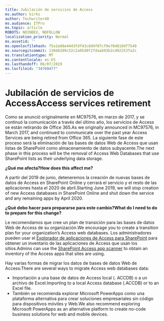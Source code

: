 ```yaml
---
title: Jubilación de servicios de Access
ms.author: kirks
author: Techwriter40
ms.audience: ITPro
ms.topic: article
ROBOTS: NOINDEX, NOFOLLOW
localization_priority: Normal
ms.assetid: ''
ms.openlocfilehash: f5a1e88e4443fdf43cdd4f07cf9e784810df7540
ms.sourcegitcommit: 136b8209c52c2a05d0f2fdaab93b2cd92253fa2c
ms.translationtype: MT
ms.contentlocale: es-ES
ms.lasthandoff: 06/07/2019
ms.locfileid: "34769477"
---
```

# <a name="access-services-retirement"></a><span data-ttu-id="0ceab-102">Jubilación de servicios de Access</span><span class="sxs-lookup"><span data-stu-id="0ceab-102">Access services retirement</span></span>

<span data-ttu-id="0ceab-103">Como se anunció originalmente en MC97576, en marzo de 2017, y se continuó la comunicación a través del último año, los servicios de Access se están retirando de Office 365.</span><span class="sxs-lookup"><span data-stu-id="0ceab-103">As we originally announced in MC97576, in March 2017, and continued to communicate over the past year Access Services are being retired from Office 365.</span></span> <span data-ttu-id="0ceab-104">La siguiente fase de este proceso será la eliminación de las bases de datos Web de Access que usan listas de SharePoint como almacenamiento de datos subyacente.</span><span class="sxs-lookup"><span data-stu-id="0ceab-104">The next phase in this process will be the removal of Access Web Databases that use SharePoint lists as their underlying data storage.</span></span>

<span data-ttu-id="0ceab-105">**¿Qué me afecta?**</span><span class="sxs-lookup"><span data-stu-id="0ceab-105">**How does this affect me?**</span></span>

<span data-ttu-id="0ceab-106">A partir del 2019 de junio, deteneremos la creación de nuevas bases de datos de Access en SharePoint Online y cerrará el servicio y el resto de las aplicaciones hasta el 2020 de abril.</span><span class="sxs-lookup"><span data-stu-id="0ceab-106">Starting June 2019, we will stop creation of new Access databases in SharePoint Online and shut down the service and any remaining apps by April 2020.</span></span>

<span data-ttu-id="0ceab-107">**¿Qué debo hacer para prepararse para este cambio?**</span><span class="sxs-lookup"><span data-stu-id="0ceab-107">**What do I need to do to prepare for this change?**</span></span>

<span data-ttu-id="0ceab-108">Le recomendamos que cree un plan de transición para las bases de datos Web de Access de su organización.</span><span class="sxs-lookup"><span data-stu-id="0ceab-108">We encourage you to create a transition plan for your organization’s Access web databases.</span></span> <span data-ttu-id="0ceab-109">Los administradores pueden usar el [Explorador de aplicaciones de Access para SharePoint](https://github.com/SharePoint/PnP-Tools/tree/master/Solutions/SharePoint.AccessApp.Scanner) para obtener un inventario de las aplicaciones de Access que usan los sitios.</span><span class="sxs-lookup"><span data-stu-id="0ceab-109">Admins can use the [SharePoint Access app scanner](https://github.com/SharePoint/PnP-Tools/tree/master/Solutions/SharePoint.AccessApp.Scanner) to obtain an inventory of the Access apps that sites are using.</span></span> 

<span data-ttu-id="0ceab-110">Hay varias formas de migrar los datos de bases de datos Web de Access:</span><span class="sxs-lookup"><span data-stu-id="0ceab-110">There are several ways to migrate Access web databases data:</span></span>

- <span data-ttu-id="0ceab-111">Importación a una base de datos de Access local (. ACCDB) o a un archivo de Excel.</span><span class="sxs-lookup"><span data-stu-id="0ceab-111">Importing to a local Access database (.ACCDB) or to an Excel file.</span></span>
- <span data-ttu-id="0ceab-112">También se recomienda explorar Microsoft PowerApps como una plataforma alternativa para crear soluciones empresariales sin código para dispositivos móviles y Web.</span><span class="sxs-lookup"><span data-stu-id="0ceab-112">We also recommend exploring Microsoft PowerApps as an alternative platform to create no-code business solutions for web and mobile devices.</span></span>